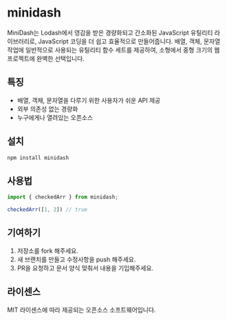 # minidash
MiniDash는 Lodash에서 영감을 받은 경량화되고 간소화된 JavaScript 유틸리티 라이브러리로, JavaScript 코딩을 더 쉽고 효율적으로 만들어줍니다. 배열, 객체, 문자열 작업에 일반적으로 사용되는 유틸리티 함수 세트를 제공하여, 소형에서 중형 크기의 웹 프로젝트에 완벽한 선택입니다.

## 특징
- 배열, 객체, 문자열을 다루기 위한 사용자가 쉬운 API 제공
- 외부 의존성 없는 경량화
- 누구에게나 열려있는 오픈소스

## 설치
```bash
npm install minidash
```

## 사용법
```js
import { checkedArr } from minidash;

checkedArr([1, 2]) // true
```

## 기여하기
1. 저장소를 fork 해주세요.
2. 새 브랜치를 만들고 수정사항을 push 해주세요.
3. PR을 요청하고 문서 양식 맞춰서 내용을 기입해주세요.

## 라이센스
MIT 라이센스에 따라 제공되는 오픈소스 소프트웨어입니다.
